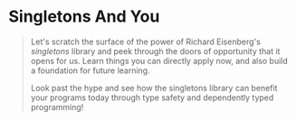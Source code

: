 Singletons And You
==================

> Let's scratch the surface of the power of Richard Eisenberg's *singletons*
> library and peek through the doors of opportunity that it opens for us. Learn
> things you can directly apply now, and also build a foundation for future
> learning.
>
> Look past the hype and see how the singletons library can benefit your
> programs today through type safety and dependently typed programming!

